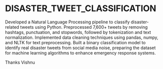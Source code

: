 # DISASTER_TWEET_CLASSIFICATION
Developed a Natural Language Processing pipeline to classify disaster-related tweets using Python. Preprocessed 7,600+ tweets by removing hashtags, punctuation, and stopwords, followed by tokenization and text normalization. Implemented data cleaning techniques using pandas, numpy, and NLTK for text preprocessing. Built a binary classification model to identify real disaster tweets from social media noise, preparing the dataset for machine learning algorithms to enhance emergency response systems.


Thanks
Vishnu


